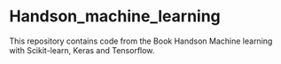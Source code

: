 # Handson_machine_learning
This repository contains code from the Book Handson Machine learning with Scikit-learn, Keras and Tensorflow.
